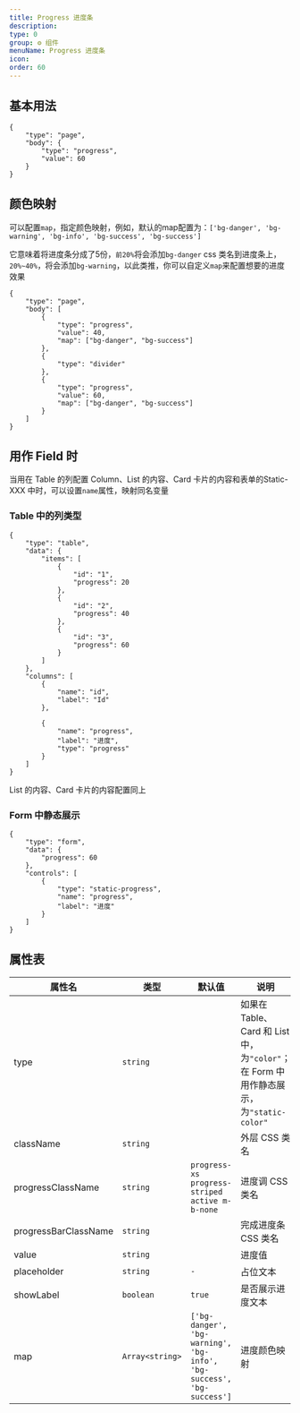 ```yaml
---
title: Progress 进度条
description: 
type: 0
group: ⚙ 组件
menuName: Progress 进度条
icon: 
order: 60
---
```


## 基本用法

```schema:height="300"
{
    "type": "page",
    "body": {
        "type": "progress",
        "value": 60
    }
}
```

## 颜色映射

可以配置`map`，指定颜色映射，例如，默认的map配置为：`['bg-danger', 'bg-warning', 'bg-info', 'bg-success', 'bg-success']`

它意味着将进度条分成了5份，`前20%`将会添加`bg-danger` css 类名到进度条上，`20%~40%`，将会添加`bg-warning`，以此类推，你可以自定义`map`来配置想要的进度效果

```schema:height="200"
{
    "type": "page",
    "body": [
        {
            "type": "progress",
            "value": 40,
            "map": ["bg-danger", "bg-success"]
        },
        {
            "type": "divider"
        },
        {
            "type": "progress",
            "value": 60,
            "map": ["bg-danger", "bg-success"]
        }
    ]
}
```

## 用作 Field 时

当用在 Table 的列配置 Column、List 的内容、Card 卡片的内容和表单的Static-XXX 中时，可以设置`name`属性，映射同名变量

### Table 中的列类型

```schema:height="300" scope="body"
{
    "type": "table",
    "data": {
        "items": [
            {
                "id": "1",
                "progress": 20
            },
            {
                "id": "2",
                "progress": 40
            },
            {
                "id": "3",
                "progress": 60
            }
        ]
    },
    "columns": [
        {
            "name": "id",
            "label": "Id"
        },

        {
            "name": "progress",
            "label": "进度",
            "type": "progress"
        }
    ]
}
```

List 的内容、Card 卡片的内容配置同上

### Form 中静态展示

```schema:height="300" scope="body"
{
    "type": "form",
    "data": {
        "progress": 60
    },
    "controls": [
        {
            "type": "static-progress",
            "name": "progress",
            "label": "进度"
        }
    ]
}
```

## 属性表

| 属性名               | 类型            | 默认值                                                               | 说明                                                                                   |
| -------------------- | --------------- | -------------------------------------------------------------------- | -------------------------------------------------------------------------------------- |
| type                 | `string`        |                                                                      | 如果在 Table、Card 和 List 中，为`"color"`；在 Form 中用作静态展示，为`"static-color"` |
| className            | `string`        |                                                                      | 外层 CSS 类名                                                                          |
| progressClassName    | `string`        | `progress-xs progress-striped active m-b-none`                       | 进度调 CSS 类名                                                                        |
| progressBarClassName | `string`        |                                                                      | 完成进度条 CSS 类名                                                                    |
| value                | `string`        |                                                                      | 进度值                                                                                 |
| placeholder          | `string`        | `-`                                                                  | 占位文本                                                                               |
| showLabel            | `boolean`       | `true`                                                               | 是否展示进度文本                                                                       |
| map                  | `Array<string>` | `['bg-danger', 'bg-warning', 'bg-info', 'bg-success', 'bg-success']` | 进度颜色映射                                                                           |





